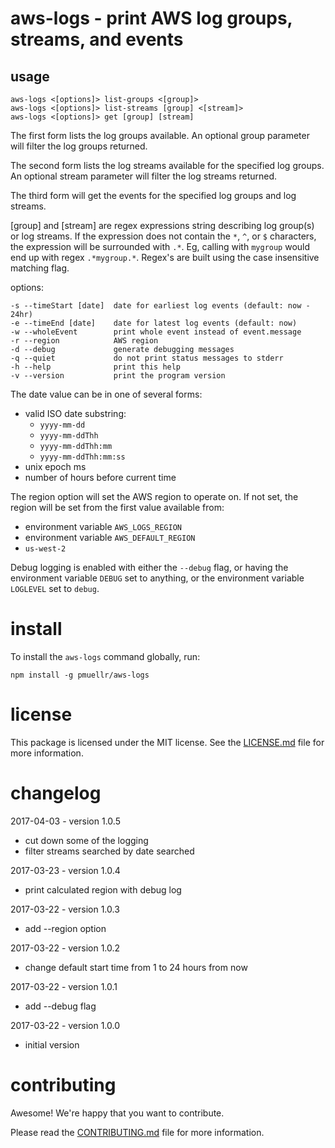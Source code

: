 aws-logs - print AWS log groups, streams, and events
================================================================================


usage
--------------------------------------------------------------------------------

    aws-logs <[options]> list-groups <[group]>
    aws-logs <[options]> list-streams [group] <[stream]>
    aws-logs <[options]> get [group] [stream]

The first form lists the log groups available.  An optional group parameter
will filter the log groups returned.

The second form lists the log streams available for the specified log groups.
An optional stream parameter will filter the log streams returned.

The third form will get the events for the specified log groups and log streams.

[group] and [stream] are regex expressions string describing log group(s) or
log streams.  If the expression does not contain the `*`, `^`, or `$`
characters, the expression will be surrounded with `.*`.  Eg, calling with
`mygroup` would end up with regex `.*mygroup.*`.  Regex's are built using
the case insensitive matching flag.

options:

    -s --timeStart [date]  date for earliest log events (default: now - 24hr)
    -e --timeEnd [date]    date for latest log events (default: now)
    -w --wholeEvent        print whole event instead of event.message
    -r --region            AWS region
    -d --debug             generate debugging messages
    -q --quiet             do not print status messages to stderr
    -h --help              print this help
    -v --version           print the program version

The date value can be in one of several forms:

* valid ISO date substring:
  * `yyyy-mm-dd`
  * `yyyy-mm-ddThh`
  * `yyyy-mm-ddThh:mm`
  * `yyyy-mm-ddThh:mm:ss`
* unix epoch ms
* number of hours before current time

The region option will set the AWS region to operate on.  If not set, the
region will be set from the first value available from:

* environment variable `AWS_LOGS_REGION`
* environment variable `AWS_DEFAULT_REGION`
* `us-west-2`

Debug logging is enabled with either the `--debug` flag, or having the
environment variable `DEBUG` set to anything, or the environment variable
`LOGLEVEL` set to `debug`.

install
================================================================================

To install the `aws-logs` command globally, run:

    npm install -g pmuellr/aws-logs


license
================================================================================

This package is licensed under the MIT license.  See the
[LICENSE.md](LICENSE.md) file for more information.


changelog
================================================================================

2017-04-03 - version 1.0.5

* cut down some of the logging
* filter streams searched by date searched

2017-03-23 - version 1.0.4

* print calculated region with debug log

2017-03-22 - version 1.0.3

* add --region option

2017-03-22 - version 1.0.2

* change default start time from 1 to 24 hours from now

2017-03-22 - version 1.0.1

* add --debug flag

2017-03-22 - version 1.0.0

* initial version


contributing
================================================================================

Awesome!  We're happy that you want to contribute.

Please read the [CONTRIBUTING.md](CONTRIBUTING.md) file for more information.
